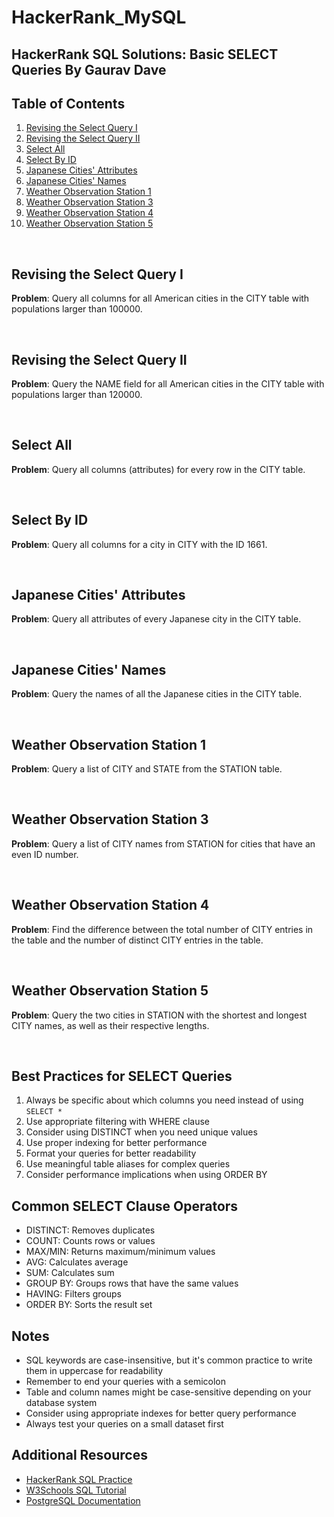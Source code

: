 # HackerRank_MySQL

## HackerRank SQL Solutions: Basic SELECT Queries **By Gaurav Dave**

## Table of Contents
1. [Revising the Select Query I](#revising-the-select-query-i)
2. [Revising the Select Query II](#revising-the-select-query-ii)
3. [Select All](#select-all)
4. [Select By ID](#select-by-id)
5. [Japanese Cities' Attributes](#japanese-cities-attributes)
6. [Japanese Cities' Names](#japanese-cities-names)
7. [Weather Observation Station 1](#weather-observation-station-1)
8. [Weather Observation Station 3](#weather-observation-station-3)
9. [Weather Observation Station 4](#weather-observation-station-4)
10. [Weather Observation Station 5](#weather-observation-station-5)

<br/>

## Revising the Select Query I
**Problem**: Query all columns for all American cities in the CITY table with populations larger than 100000.

<br/>

## Revising the Select Query II
**Problem**: Query the NAME field for all American cities in the CITY table with populations larger than 120000.

<br/>

## Select All
**Problem**: Query all columns (attributes) for every row in the CITY table.

<br/>

## Select By ID
**Problem**: Query all columns for a city in CITY with the ID 1661.

<br/>

## Japanese Cities' Attributes
**Problem**: Query all attributes of every Japanese city in the CITY table.

<br/>

## Japanese Cities' Names
**Problem**: Query the names of all the Japanese cities in the CITY table.

<br/>

## Weather Observation Station 1
**Problem**: Query a list of CITY and STATE from the STATION table.

<br/>

## Weather Observation Station 3
**Problem**: Query a list of CITY names from STATION for cities that have an even ID number.

<br/>

## Weather Observation Station 4
**Problem**: Find the difference between the total number of CITY entries in the table and the number of distinct CITY entries in the table.

<br/>

## Weather Observation Station 5
**Problem**: Query the two cities in STATION with the shortest and longest CITY names, as well as their respective lengths.

<br/>

## Best Practices for SELECT Queries
1. Always be specific about which columns you need instead of using `SELECT *`
2. Use appropriate filtering with WHERE clause
3. Consider using DISTINCT when you need unique values
4. Use proper indexing for better performance
5. Format your queries for better readability
6. Use meaningful table aliases for complex queries
7. Consider performance implications when using ORDER BY

## Common SELECT Clause Operators
- DISTINCT: Removes duplicates
- COUNT: Counts rows or values
- MAX/MIN: Returns maximum/minimum values
- AVG: Calculates average
- SUM: Calculates sum
- GROUP BY: Groups rows that have the same values
- HAVING: Filters groups
- ORDER BY: Sorts the result set

## Notes
- SQL keywords are case-insensitive, but it's common practice to write them in uppercase for readability
- Remember to end your queries with a semicolon
- Table and column names might be case-sensitive depending on your database system
- Consider using appropriate indexes for better query performance
- Always test your queries on a small dataset first

## Additional Resources
- [HackerRank SQL Practice](https://www.hackerrank.com/domains/sql)
- [W3Schools SQL Tutorial](https://www.w3schools.com/sql/)
- [PostgreSQL Documentation](https://www.postgresql.org/docs/)
